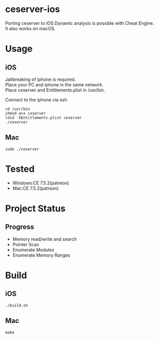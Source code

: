 # ceserver-ios

Porting ceserver to iOS.Dynamic analysis is possible with Cheat Engine.  
It also works on macOS.

# Usage

## iOS

Jailbreaking of iphone is required.  
Place your PC and iphone in the same network.  
Place ceserver and Entitlements.plist in /usr/bin.

Connect to the iphone via ssh.

```
cd /usr/bin
chmod a+x ceserver
ldid -SEntitlements.plist ceserver
./ceserver
```

## Mac

```
sudo ./ceserver
```

# Tested

- Windows:CE 7.5.2(patreon)
- Mac:CE 7.5.2(patreon)

# Project Status

## Progress

- Memory read/write and search
- Pointer Scan
- Enumerate Modules
- Enumerate Memory Ranges

# Build

## iOS

`./build.sh`

## Mac

`make`
